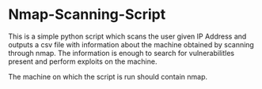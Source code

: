 # Nmap-Scanning-Script
This is a simple python script which scans the user given IP Address and outputs a csv file with information about the machine obtained by scanning through nmap. The information is enough to search for vulnerabilitles present and perform exploits on the machine.

The machine on which the script is run should contain nmap.
